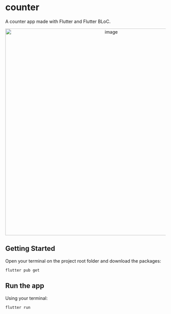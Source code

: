 # counter

A counter app made with Flutter and Flutter BLoC.

<div align="center">
    <img height="650" alt="image" src="https://user-images.githubusercontent.com/8771994/144713085-896b6e20-ff69-4dce-b434-779d33744ac9.png">
</div>

## Getting Started

Open your terminal on the project root folder and download the packages:

	flutter pub get
      
## Run the app
Using your terminal:

	flutter run
